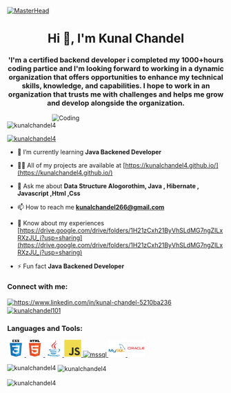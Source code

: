 [![MasterHead](https://c.tenor.com/GfSX-u7VGM4AAAAC/coding.gif)](https://kunalchandel4.github.io/)
<h1 align="center">Hi 👋, I'm Kunal Chandel</h1>
<h3 align="center">'I'm a certified backend developer i completed my 1000+hours coding partice and I'm looking forward to working in a dynamic organization that offers opportunities to enhance my technical skills, knowledge, and capabilities. I hope to work in an organization that trusts me with challenges and helps me grow and develop alongside the organization.</h3>
<img align="right" alt="Coding" width="400" src="https://cdn.dribbble.com/users/1162077/screenshots/5403918/focus-animation.gif">

<p align="left"> <img src="https://komarev.com/ghpvc/?username=kunalchandel4&label=Profile%20views&color=0e75b6&style=flat" alt="kunalchandel4" /> </p>

<p align="left"> <a href="https://github.com/ryo-ma/github-profile-trophy"><img src="https://github-profile-trophy.vercel.app/?username=kunalchandel4" alt="kunalchandel4" /></a> </p>

- 🌱 I’m currently learning **Java Backened Developer**

- 👨‍💻 All of my projects are available at [https://kunalchandel4.github.io/](https://kunalchandel4.github.io/)

- 💬 Ask me about **Data Structure Alogorothim, Java , Hibernate , Javascript ,Html ,Css**

- 📫 How to reach me **kunalchandel266@gmail.com**

- 📄 Know about my experiences [https://drive.google.com/drive/folders/1H21zCxh21ByVhSLdMG7ngZILxRXzJU_j?usp=sharing](https://drive.google.com/drive/folders/1H21zCxh21ByVhSLdMG7ngZILxRXzJU_j?usp=sharing)

- ⚡ Fun fact **Java Backened Developer**

<h3 align="left">Connect with me:</h3>
<p align="left">
<a href="https://linkedin.com/in/https://www.linkedin.com/in/kunal-chandel-5210ba236" target="blank"><img align="center" src="https://raw.githubusercontent.com/rahuldkjain/github-profile-readme-generator/master/src/images/icons/Social/linked-in-alt.svg" alt="https://www.linkedin.com/in/kunal-chandel-5210ba236" height="30" width="40" /></a>
<a href="https://instagram.com/kunalchandel101" target="blank"><img align="center" src="https://raw.githubusercontent.com/rahuldkjain/github-profile-readme-generator/master/src/images/icons/Social/instagram.svg" alt="kunalchandel101" height="30" width="40" /></a>
</p>

<h3 align="left">Languages and Tools:</h3>
<p align="left"> <a href="https://www.w3schools.com/css/" target="_blank" rel="noreferrer"> <img src="https://raw.githubusercontent.com/devicons/devicon/master/icons/css3/css3-original-wordmark.svg" alt="css3" width="40" height="40"/> </a> <a href="https://www.w3.org/html/" target="_blank" rel="noreferrer"> <img src="https://raw.githubusercontent.com/devicons/devicon/master/icons/html5/html5-original-wordmark.svg" alt="html5" width="40" height="40"/> </a> <a href="https://www.java.com" target="_blank" rel="noreferrer"> <img src="https://raw.githubusercontent.com/devicons/devicon/master/icons/java/java-original.svg" alt="java" width="40" height="40"/> </a> <a href="https://developer.mozilla.org/en-US/docs/Web/JavaScript" target="_blank" rel="noreferrer"> <img src="https://raw.githubusercontent.com/devicons/devicon/master/icons/javascript/javascript-original.svg" alt="javascript" width="40" height="40"/> </a> <a href="https://www.microsoft.com/en-us/sql-server" target="_blank" rel="noreferrer"> <img src="https://www.svgrepo.com/show/303229/microsoft-sql-server-logo.svg" alt="mssql" width="40" height="40"/> </a> <a href="https://www.mysql.com/" target="_blank" rel="noreferrer"> <img src="https://raw.githubusercontent.com/devicons/devicon/master/icons/mysql/mysql-original-wordmark.svg" alt="mysql" width="40" height="40"/> </a> <a href="https://www.oracle.com/" target="_blank" rel="noreferrer"> <img src="https://raw.githubusercontent.com/devicons/devicon/master/icons/oracle/oracle-original.svg" alt="oracle" width="40" height="40"/> </a> </p>

<p><img align="left" src="https://github-readme-stats.vercel.app/api/top-langs?username=kunalchandel4&show_icons=true&locale=en&layout=compact" alt="kunalchandel4" /></p>

<p>&nbsp;<img align="center" src="https://github-readme-stats.vercel.app/api?username=kunalchandel4&show_icons=true&locale=en" alt="kunalchandel4" /></p>

<p><img align="center" src="https://github-readme-streak-stats.herokuapp.com/?user=kunalchandel4&" alt="kunalchandel4" /></p>
